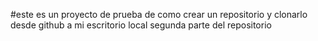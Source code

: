 #este es un proyecto de prueba de como crear un repositorio y clonarlo desde github a mi escritorio local
segunda parte del repositorio